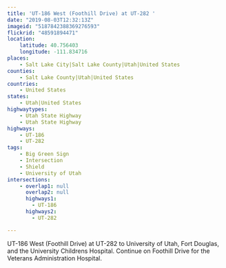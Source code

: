 ```yaml
---
title: 'UT-186 West (Foothill Drive) at UT-282 '
date: "2019-08-03T12:32:13Z"
imageid: "5187842388369276593"
flickrid: "48591894471"
location:
    latitude: 40.756403
    longitude: -111.834716
places:
    - Salt Lake City|Salt Lake County|Utah|United States
counties:
    - Salt Lake County|Utah|United States
countries:
    - United States
states:
    - Utah|United States
highwaytypes:
    - Utah State Highway
    - Utah State Highway
highways:
    - UT-186
    - UT-282
tags:
    - Big Green Sign
    - Intersection
    - Shield
    - University of Utah
intersections:
    - overlap1: null
      overlap2: null
      highways1:
        - UT-186
      highways2:
        - UT-282

---
```

UT-186 West (Foothill Drive) at UT-282 to University of Utah, Fort Douglas, and the University Childrens Hospital.  Continue on Foothill Drive for the Veterans Administration Hospital. 
